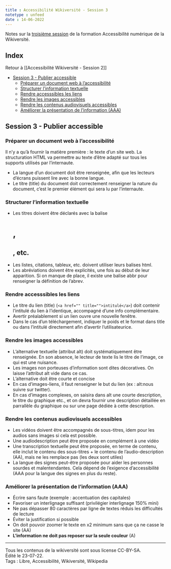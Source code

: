 ```yaml
---
title : Accessibilité Wikiversité - Session 3
notetype : unfeed
date : 14-06-2022
---
```

Notes sur la [troisième session](https://fr.wikiversity.org/wiki/Preparer_un_document_web_a_l_accessibilite_numerique-Notions_de_base) de la formation Accessibilité numérique de la Wikiversité.

## Index
Retour à [[Accessibilité Wikiversité - Session 2]]

<!-- TOC titleSize:2 tabSpaces:2 depthFrom:1 depthTo:3 withLinks:1 updateOnSave:1 orderedList:0 skip:1 title:0 charForUnorderedList:* -->
* [Session 3 - Publier accessible](#session-3---publier-accessible)
  * [Préparer un document web à l’accessibilité](#préparer-un-document-web-à-laccessibilité)
  * [Structurer l’information textuelle](#structurer-linformation-textuelle)
  * [Rendre accesssibles les liens](#rendre-accesssibles-les-liens)
  * [Rendre les images accessibles](#rendre-les-images-accessibles)
  * [Rendre les contenus audiovisuels accessibles](#rendre-les-contenus-audiovisuels-accessibles)
  * [Améliorer la présentation de l’information (AAA)](#améliorer-la-présentation-de-linformation-aaa)
<!-- /TOC -->

## Session 3 - Publier accessible

### Préparer un document web à l’accessibilité
Il n’y a qu’à fournir la matière première : le texte d’un site web. La structuration HTML va permettre au texte d’être adapté sur tous les supports utilisés par l’internaute.

- La langue d’un document doit être renseignée, afin que les lecteurs d’écrans puissent lire avec la bonne langue.
- Le titre (title) du document doit correctement renseigner la nature du document, c’est le premier élément qui sera lu par l’internaute.

### Structurer l’information textuelle
- Les titres doivent être déclarés avec la balise <h1>, <h2>, etc.
- Les listes, citations, tableux, etc. doivent utiliser leurs balises html.
- Les abréviations doivent être explicités, une fois au début de leur apparition. Si on manque de place, il existe une balise abbr pour renseigner la définition de l’abrev.

### Rendre accesssibles les liens
- Le titre du lien (title) (``<a href="" title="">intitulé</a>``) doit contenir l’intitulé du lien à l’identique, accompagné d’une info complémentaire.
- Avertir préalablement si un lien ouvre une nouvelle fenêtre.
- Dans le cas d’un téléchargement, indiquer le poids et le format dans title ou dans l’intitulé directement afin d’avertir l’utilisateurice.

### Rendre les images accessibles
- L’alternative textuelle (attribut alt) doit systématiquement être renseignée. En son absence, le lecteur de texte lis le titre de l’image, ce qui est une nuisance.
- Les images non porteuses d’information sont dites décoratives. On laisse l’attribut alt vide dans ce cas.
- L’alternative doit être courte et concise
- En cas d’images-liens, il faut renseigner le but du lien (ex : alt:nous suivre sur twitter).
- En cas d’images complexes, on saisira dans alt une courte description, le titre du graphique etc., et on devra fournir une description détaillée en parrallèle du graphique ou sur une page dédiée à cette description.

### Rendre les contenus audiovisuels accessibles
- Les vidéos doivent être accompagnés de sous-titres, idem pour les audios sans images si cela est possible.
- Une audiodescription peut être proposée en complément à une vidéo
- Une transcription textuelle peut être proposée, en terme de contenu, elle inclut le contenu des sous-titres + le contenu de l’audio-description (AA), mais ne les remplace pas (les deux sont utiles)
- La langue des signes peut-être proposée pour aider les personnes sourdes et malentendantes. Cela dépend de l’exigence d’accessibilité (AAA pour la langue des signes en plus du reste).

### Améliorer la présentation de l’information (AAA)
- Écrire sans faute (exemple : accentuation des capitales)
- Favoriser un interlignage suffisant (privilégier interlignage 150% mini)
- Ne pas dépasser 80 caractères par ligne de textes réduis les difficultés de lecture
- Éviter la justification si possible
- On doit pouvoir zoomer le texte en x2 minimum sans que ça ne casse le site (AA)
- **L’information ne doit pas reposer sur la seule couleur** (A)


----
Tous les contenus de la wikiversité sont sous license CC-BY-SA.  
Édité le 23-07-22.  
Tags : Libre, Accessibilité, Wikiversité, Wikipedia  
